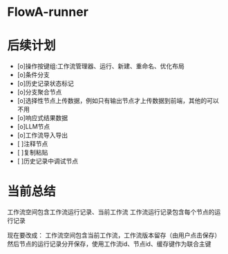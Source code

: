 # FlowA-runner

# 后续计划
* [o]操作按键组:工作流管理器、运行、新建、重命名、优化布局
* [o]条件分支
* [o]历史记录状态标记
* [o]分支聚合节点
* [o]选择性节点上传数据，例如只有输出节点才上传数据到前端，其他的可以不用
* [o]响应式结果数据
* [o]LLM节点
* [o]工作流导入导出
* [ ]注释节点
* [ ]复制粘贴
* [ ]历史记录中调试节点

# 当前总结
工作流空间包含工作流运行记录、当前工作流
工作流运行记录包含每个节点的运行记录

现在要改成：
工作流空间包含当前工作流，工作流版本留存（由用户点击保存）
然后节点的运行记录分开保存，使用工作流id、节点id、缓存键作为联合主键